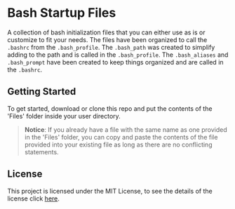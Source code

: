 # Bash Startup Files

A collection of bash initialization files that you can either use as is or customize to fit your needs. The files have been organized to call the `.bashrc` from the `.bash_profile`. The `.bash_path` was created to simplify adding to the path and is called in the `.bash_profile`. The `.bash_aliases` and `.bash_prompt` have been created to keep things organized and are called in the `.bashrc`.

## Getting Started

To get started, download or clone this repo and put the contents of the 'Files' folder inside your user directory.

> **Notice**: If you already have a file with the same name as one provided in the 'Files' folder, you can copy and paste the contents of the file provided into your existing file as long as there are no conflicting statements.

## License

This project is licensed under the MIT License, to see the details of the license click [here](https://github.com/AlanTBarlow/Bash_Startup_Files/blob/master/LICENSE "License For Bash_Startup_Files By AlanTBarlow").
